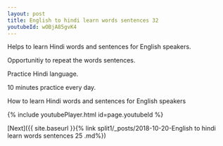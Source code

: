 ```yaml
---
layout: post
title: English to hindi learn words sentences 32 
youtubeId: wOBjA85gvK4
---
```

 
 
Helps to learn Hindi words and sentences for English speakers.

Opportunitiy to repeat the words sentences. 

Practice Hindi language. 
 
10 minutes practice every day. 
 
How to learn Hindi words and sentences for English speakers 
 
{% include youtubePlayer.html id=page.youtubeId %}
 
 
[Next]({{ site.baseurl }}{% link  split1/_posts/2018-10-20-English to hindi learn words sentences 25 .md%})
 
